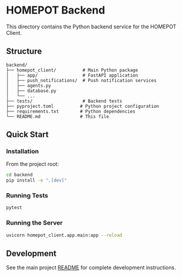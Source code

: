 # HOMEPOT Backend

This directory contains the Python backend service for the HOMEPOT Client.

## Structure

```
backend/
├── homepot_client/          # Main Python package
│   ├── app/                 # FastAPI application
│   ├── push_notifications/  # Push notification services
│   ├── agents.py
│   ├── database.py
│   └── ...
├── tests/                   # Backend tests
├── pyproject.toml          # Python project configuration
├── requirements.txt        # Python dependencies
└── README.md               # This file
```

## Quick Start

### Installation

From the project root:

```bash
cd backend
pip install -e ".[dev]"
```

### Running Tests

```bash
pytest
```

### Running the Server

```bash
uvicorn homepot_client.app.main:app --reload
```

## Development

See the main project [README](../README.md) for complete development instructions.
